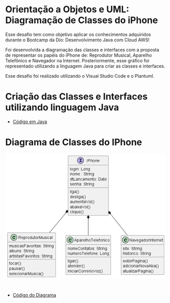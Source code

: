 # Orientação a Objetos e UML: Diagramação de Classes do iPhone

 Esse desafio tem como objetivo aplicar os conhecimentos adquiridos durante o Bootcamp da Dio: Desenvolvimento Java com Cloud AWS!
 
 Foi desenvolvida a diagramação das classes e interfaces com a proposta de representar os papéis do iPhone de: Reprodutor Musical, Aparelho Telefônico e Navegador na Internet. Posteriormente, esse gráfico foi representado utilizando a linguagem Java para criar as classes e interfaces.

Esse desafio foi realizado utilizando o Visual Studio Code e o Plantuml.

# Criação das Classes e Interfaces utilizando linguagem Java

- [Código em Java]([duml\cod-uml](https://github.com/liviasgcamargo/poo_desafio_dio/blob/main/duml/cod-uml))

#

# Diagrama de Classes do IPhone

<img src="duml\desafio-uml.png" alt="Desafio UML">

#
- [Código do Diagrama]([duml\desafio_UML.puml](https://github.com/liviasgcamargo/poo_desafio_dio/blob/main/duml/desafio_UML.puml))

#